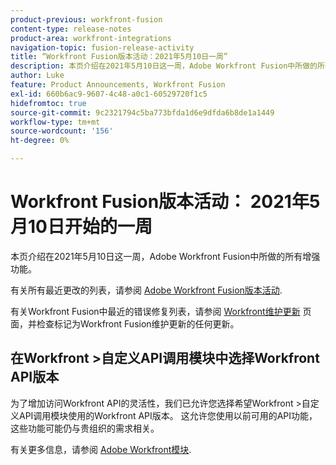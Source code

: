```yaml
---
product-previous: workfront-fusion
content-type: release-notes
product-area: workfront-integrations
navigation-topic: fusion-release-activity
title: “Workfront Fusion版本活动：2021年5月10日一周”
description: 本页介绍在2021年5月10日这一周，Adobe Workfront Fusion中所做的所有增强功能。
author: Luke
feature: Product Announcements, Workfront Fusion
exl-id: 660b6ac9-9607-4c48-a0c1-60529720f1c5
hidefromtoc: true
source-git-commit: 9c2321794c5ba773bfda1d6e9dfda6b8de1a1449
workflow-type: tm+mt
source-wordcount: '156'
ht-degree: 0%

---
```


# Workfront Fusion版本活动： 2021年5月10日开始的一周

本页介绍在2021年5月10日这一周，Adobe Workfront Fusion中所做的所有增强功能。

有关所有最近更改的列表，请参阅 [Adobe Workfront Fusion版本活动](../../../product-announcements/product-releases/fusion-release-activity/fusion-release-activity.md).

有关Workfront Fusion中最近的错误修复列表，请参阅 [Workfront维护更新](https://one.workfront.com/s/article/Workfront-Maintenance-Updates-1882317350) 页面，并检查标记为Workfront Fusion维护更新的任何更新。

## 在Workfront >自定义API调用模块中选择Workfront API版本

为了增加访问Workfront API的灵活性，我们已允许您选择希望Workfront >自定义API调用模块使用的Workfront API版本。 这允许您使用以前可用的API功能，这些功能可能仍与贵组织的需求相关。

有关更多信息，请参阅 [Adobe Workfront模块](../../../workfront-fusion/apps-and-their-modules/workfront-modules.md).
